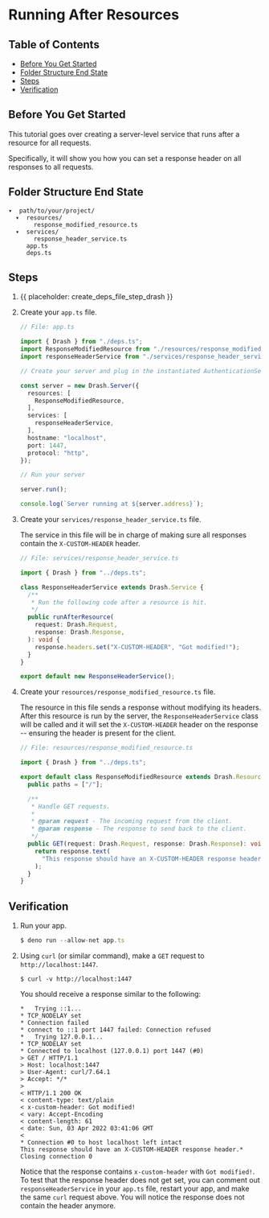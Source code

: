 # Running After Resources

## Table of Contents

- [Before You Get Started](#before-you-get-started)
- [Folder Structure End State](#folder-structure-end-state)
- [Steps](#steps)
- [Verification](#verification)

## Before You Get Started

This tutorial goes over creating a server-level service that runs after a
resource for all requests.

Specifically, it will show you how you can set a response header on all
responses to all requests.

## Folder Structure End State

```text
▾  path/to/your/project/
  ▾  resources/
       response_modified_resource.ts
  ▾  services/
       response_header_service.ts
     app.ts
     deps.ts
```

## Steps

1. {{ placeholder: create_deps_file_step_drash }}

1. Create your `app.ts` file.

   ```typescript
   // File: app.ts

   import { Drash } from "./deps.ts";
   import ResponseModifiedResource from "./resources/response_modified_resource.ts";
   import responseHeaderService from "./services/response_header_service.ts";

   // Create your server and plug in the instantiated AuthenticationService class

   const server = new Drash.Server({
     resources: [
       ResponseModifiedResource,
     ],
     services: [
       responseHeaderService,
     ],
     hostname: "localhost",
     port: 1447,
     protocol: "http",
   });

   // Run your server

   server.run();

   console.log(`Server running at ${server.address}`);
   ```

1. Create your `services/response_header_service.ts` file.

   The service in this file will be in charge of making sure all responses
   contain the `X-CUSTOM-HEADER` header.

   ```typescript
   // File: services/response_header_service.ts

   import { Drash } from "../deps.ts";

   class ResponseHeaderService extends Drash.Service {
     /**
      * Run the following code after a resource is hit.
      */
     public runAfterResource(
       request: Drash.Request,
       response: Drash.Response,
     ): void {
       response.headers.set("X-CUSTOM-HEADER", "Got modified!");
     }
   }

   export default new ResponseHeaderService();
   ```

1. Create your `resources/response_modified_resource.ts` file.

   The resource in this file sends a response without modifying its headers.
   After this resource is run by the server, the `ResponseHeaderService` class
   will be called and it will set the `X-CUSTOM-HEADER` header on the response
   -- ensuring the header is present for the client.

   ```typescript
   // File: resources/response_modified_resource.ts

   import { Drash } from "../deps.ts";

   export default class ResponseModifiedResource extends Drash.Resource {
     public paths = ["/"];

     /**
      * Handle GET requests.
      *
      * @param request - The incoming request from the client.
      * @param response - The response to send back to the client.
      */
     public GET(request: Drash.Request, response: Drash.Response): void {
       return response.text(
         "This response should have an X-CUSTOM-HEADER response header.",
       );
     }
   }
   ```

## Verification

1. Run your app.

   ```typescript
   $ deno run --allow-net app.ts
   ```

2. Using `curl` (or similar command), make a `GET` request to
   `http://localhost:1447`.

   ```text
   $ curl -v http://localhost:1447
   ```

   You should receive a response similar to the following:

   ```text
   *   Trying ::1...
   * TCP_NODELAY set
   * Connection failed
   * connect to ::1 port 1447 failed: Connection refused
   *   Trying 127.0.0.1...
   * TCP_NODELAY set
   * Connected to localhost (127.0.0.1) port 1447 (#0)
   > GET / HTTP/1.1
   > Host: localhost:1447
   > User-Agent: curl/7.64.1
   > Accept: */*
   >
   < HTTP/1.1 200 OK
   < content-type: text/plain
   < x-custom-header: Got modified!
   < vary: Accept-Encoding
   < content-length: 61
   < date: Sun, 03 Apr 2022 03:41:06 GMT
   <
   * Connection #0 to host localhost left intact
   This response should have an X-CUSTOM-HEADER response header.* Closing connection 0
   ```

   Notice that the response contains `x-custom-header` with `Got modified!`. To
   test that the response header does not get set, you can comment out
   `responseHeaderService` in your `app.ts` file, restart your app, and make the
   same `curl` request above. You will notice the response does not contain the
   header anymore.

